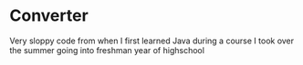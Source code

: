 # Converter
Very sloppy code from when I first learned Java during a course I took over the summer going into freshman year of highschool
